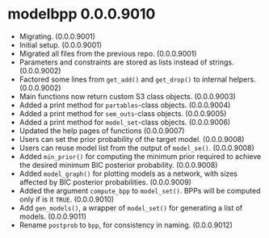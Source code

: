 # modelbpp 0.0.0.9010

- Migrating. (0.0.0.9001)
- Initial setup. (0.0.0.9001)
- Migrated all files from the previous
  repo. (0.0.0.9001)
- Parameters and constraints are stored
  as lists instead of strings. (0.0.0.9002)
- Factored some lines from `get_add()`
  and `get_drop()` to internal helpers.
  (0.0.0.9002)
- Main functions now return custom
  S3 class objects. (0.0.0.9003)
- Added a print method for
  `partables`-class objects. (0.0.0.9004)
- Added a print method for
  `sem_outs`-class objects. (0.0.0.9005)
- Added a print method for
  `model_set`-class objects. (0.0.0.9006)
- Updated the help pages of functions
  (0.0.0.9007)
- Users can set the prior probability
  of the target model. (0.0.0.9008)
- Users can reuse model list from the
  output of `model_se()`. (0.0.0.9008)
- Added `min_prior()` for computing
  the minimum prior required to achieve
  the desired minimum BIC posterior
  probability. (0.0.0.9008)
- Added `model_graph()` for plotting
  models as a network, with sizes affected
  by BIC posterior probabilities.
  (0.0.0.9009)
- Added the argument `compute_bpp` to
  `model_set()`. BPPs will be computed
  only if is it `TRUE`. (0.0.0.9010)
- Add `gen_models()`, a wrapper of
  `model_set()` for generating
  a list of models. (0.0.0.9011)
- Rename `postprob` to `bpp`, for
  consistency in naming. (0.0.0.9012)